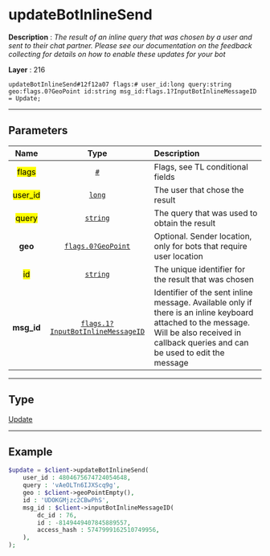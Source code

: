 # updateBotInlineSend

**Description** : *The result of an inline query that was chosen by a user and sent to their chat partner\. Please see our documentation on the feedback collecting for details on how to enable these updates for your bot*

**Layer** : 216

```tl
updateBotInlineSend#12f12a07 flags:# user_id:long query:string geo:flags.0?GeoPoint id:string msg_id:flags.1?InputBotInlineMessageID = Update;
```

---

## Parameters

| Name | Type | Description |
| :---: | :---: | :--- |
| <mark>flags</mark> | [`#`](type/#) | Flags, see TL conditional fields |
| <mark>user_id</mark> | [`long`](type/long) | The user that chose the result |
| <mark>query</mark> | [`string`](type/string) | The query that was used to obtain the result |
| **geo** | [`flags.0?GeoPoint`](type/GeoPoint) | Optional. Sender location, only for bots that require user location |
| <mark>id</mark> | [`string`](type/string) | The unique identifier for the result that was chosen |
| **msg_id** | [`flags.1?InputBotInlineMessageID`](type/InputBotInlineMessageID) | Identifier of the sent inline message. Available only if there is an inline keyboard attached to the message. Will be also received in callback queries and can be used to edit the message |

---

## Type

[Update](type/Update)

---

## Example

```php
$update = $client->updateBotInlineSend(
	user_id : 4804675674724054648,
	query : 'vAeOLTn6IJXScq9g',
	geo : $client->geoPointEmpty(),
	id : 'UDOKGMjzc2CBwPhS',
	msg_id : $client->inputBotInlineMessageID(
		dc_id : 76,
		id : -8149449407845889557,
		access_hash : 5747999162510749956,
	),
);
```